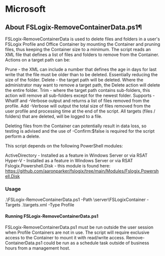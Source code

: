 # Microsoft
## About FSLogix-RemoveContainerData.ps1¶
FSLogix-RemoveContainerData is used to delete files and folders in a user's FSLogix Profile and Office Container by mounting the Container and pruning files, thus keeping the Container size to a minimum. The script reads an XML file that defines a list of files and folders to remove from the Container. Actions on a target path can be:

Prune - the XML can include a number that defines the age in days for last write that the file must be older than to be deleted. Essentially reducing the size of the folder.
Delete - the target path will be deleted. Where the administrator may want to remove a target path, the Delete action will delete the entire folder.
Trim - where the target path contains sub-folders, this action will remove all sub-folders except for the newest folder.
Supports -WhatIf and -Verbose output and returns a list of files removed from the profile. Add -Verbose will output the total size of files removed from the user profile and processing time at the end of the script. All targets (files / folders) that are deleted, will be logged to a file.

Deleting files from the Container can potentially result in data loss, so testing is advised and the use of -Confirm:$false is required for the script perform a delete.

This script depends on the following PowerShell modules:

ActiveDirectory - Installed as a feature in Windows Server or via RSAT
Hyper-V - Installed as a feature in Windows Server or via RSAT
Fslogix.Powershell.Disk - this module is found here: https://github.com/aaronparker/fslogix/tree/main/Modules/Fslogix.Powershell.Disk

### Usage

.\FSLogix-RemoveContainerData.ps1 -Path \\server\FSLogixContainer -Targets .\targets.xml -Type Profile

#### Running FSLogix-RemoveContainerData.ps1
FSLogix-RemoveContainerData.ps1 must be run outside the user session when Profile Containers are not in use. The script will require exclusive access to the Container to mount it with read/write access. Remove-ContainerData.ps1 could be run as a schedule task outside of business hours from a management host.
